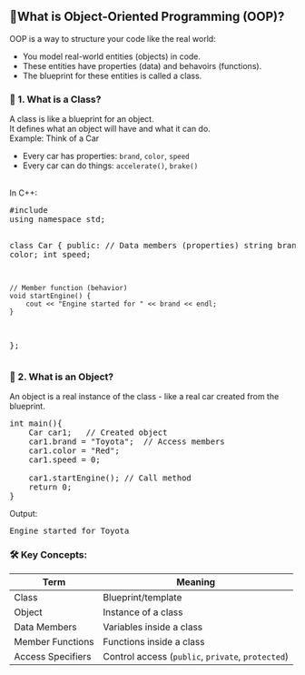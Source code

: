 ## 🧠What is Object-Oriented Programming (OOP)?
OOP is a way to structure your code like the real world:
- You model real-world entities (objects) in code.
- These entities have properties (data) and behavoirs (functions).
- The blueprint for these entities is called a class.

### 🧱 1. What is a Class?
A class is like a blueprint for an object.<br>
It defines what an object will have and what it can do.<br>
Example: Think of a Car
- Every car has properties: `brand`, `color`, `speed`
- Every car can do things: `accelerate()`, `brake()`
<br>
In C++:
<pre>
#include <iostream>
using namespace std;

class Car {
public:
    // Data members (properties)
    string brand;
    string color;
    int speed;

    // Member function (behavior)
    void startEngine() {
        cout << "Engine started for " << brand << endl;
    }
};
</pre>

### 🚗 2. What is an Object?
An object is a real instance of the class - like a real car created from the blueprint.
<pre>
int main(){
    Car car1;   // Created object
    car1.brand = "Toyota";  // Access members
    car1.color = "Red";
    car1.speed = 0;

    car1.startEngine(); // Call method
    return 0;
}
</pre>
Output:
<pre>
Engine started for Toyota</pre>

### 🛠️ Key Concepts:
| Term | Meaning |
| ---- | ------- |
| Class | Blueprint/template |
| Object | Instance of a class |
| Data Members | Variables inside a class |
| Member Functions | Functions inside a class |
| Access Specifiers | Control access (`public`, `private`, `protected`) |
